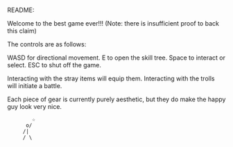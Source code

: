 README:

Welcome to the best game ever!!! (Note: there is insufficient proof to back this claim)

The controls are as follows:

WASD for directional movement.
E to open the skill tree.
Space to interact or select.
ESC to shut off the game.

Interacting with the stray items will equip them.
Interacting with the trolls will initiate a battle.

Each piece of gear is currently purely aesthetic, but they do make the happy guy look very nice.


            ☆
          o/
         /|
         / \
